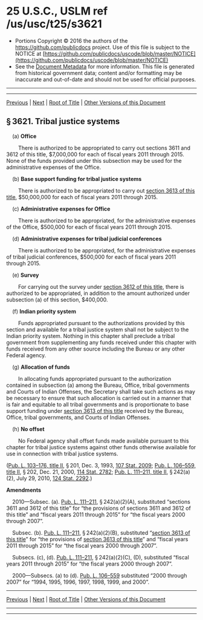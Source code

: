 ---
---

# 25 U.S.C., USLM ref /us/usc/t25/s3621

* Portions Copyright © 2016 the authors of the https://github.com/publicdocs project.
  Use of this file is subject to the NOTICE at [https://github.com/publicdocs/uscode/blob/master/NOTICE](https://github.com/publicdocs/uscode/blob/master/NOTICE)
* See the [Document Metadata](././../../../../..//README.md) for more information.
  This file is generated from historical government data; content and/or formatting may be inaccurate and out-of-date and should not be used for official purposes.

----------
----------

[Previous](./../../../../..//us/usc/t25/ch38/schII/m__us_usc_t25_ch38_schII.md) | [Next](./../../../../..//us/usc/t25/ch38/schIII/m__us_usc_t25_ch38_schIII.md) | [Root of Title](./../../../../../) | [Other Versions of this Document](https://publicdocs.github.io/go/links?ns=uslm&ref=%2Fus%2Fusc%2Ft25%2Fs3621)

## § 3621. Tribal justice systems

    (a) __Office__ 

        There is authorized to be appropriated to carry out sections 3611 and 3612 of this title, $7,000,000 for each of fiscal years 2011 through 2015. None of the funds provided under this subsection may be used for the administrative expenses of the Office.

    (b) __Base support funding for tribal justice systems__ 

        There is authorized to be appropriated to carry out [section 3613 of this title][/us/usc/t25/s3613], $50,000,000 for each of fiscal years 2011 through 2015.

    (c) __Administrative expenses for Office__ 

        There is authorized to be appropriated, for the administrative expenses of the Office, $500,000 for each of fiscal years 2011 through 2015.

    (d) __Administrative expenses for tribal judicial conferences__ 

        There is authorized to be appropriated, for the administrative expenses of tribal judicial conferences, $500,000 for each of fiscal years 2011 through 2015.

    (e) __Survey__ 

        For carrying out the survey under [section 3612 of this title][/us/usc/t25/s3612], there is authorized to be appropriated, in addition to the amount authorized under subsection (a) of this section, $400,000.

    (f) __Indian priority system__ 

        Funds appropriated pursuant to the authorizations provided by this section and available for a tribal justice system shall not be subject to the Indian priority system. Nothing in this chapter shall preclude a tribal government from supplementing any funds received under this chapter with funds received from any other source including the Bureau or any other Federal agency.

    (g) __Allocation of funds__ 

        In allocating funds appropriated pursuant to the authorization contained in subsection (a) among the Bureau, Office, tribal governments and Courts of Indian Offenses, the Secretary shall take such actions as may be necessary to ensure that such allocation is carried out in a manner that is fair and equitable to all tribal governments and is proportionate to base support funding under [section 3613 of this title][/us/usc/t25/s3613] received by the Bureau, Office, tribal governments, and Courts of Indian Offenses.

    (h) __No offset__ 

        No Federal agency shall offset funds made available pursuant to this chapter for tribal justice systems against other funds otherwise available for use in connection with tribal justice systems.

([Pub. L. 103–176, title II][/us/pl/103/176/tII], § 201, Dec. 3, 1993, [107 Stat. 2009][/us/stat/107/2009]; [Pub. L. 106–559, title II][/us/pl/106/559/tII], § 202, Dec. 21, 2000, [114 Stat. 2782][/us/stat/114/2782]; [Pub. L. 111–211, title II][/us/pl/111/211/tII], § 242(a)(2), July 29, 2010, [124 Stat. 2292][/us/stat/124/2292].)

 __Amendments__ 

    2010—Subsec. (a). [Pub. L. 111–211][/us/pl/111/211], § 242(a)(2)(A), substituted “sections 3611 and 3612 of this title” for “the provisions of sections 3611 and 3612 of this title” and “fiscal years 2011 through 2015” for “the fiscal years 2000 through 2007”.

    Subsec. (b). [Pub. L. 111–211][/us/pl/111/211], § 242(a)(2)(B), substituted “[section 3613 of this title][/us/usc/t25/s3613]” for “the provisions of [section 3613 of this title][/us/usc/t25/s3613]” and “fiscal years 2011 through 2015” for “the fiscal years 2000 through 2007”.

    Subsecs. (c), (d). [Pub. L. 111–211][/us/pl/111/211], § 242(a)(2)(C), (D), substituted “fiscal years 2011 through 2015” for “the fiscal years 2000 through 2007”.

    2000—Subsecs. (a) to (d). [Pub. L. 106–559][/us/pl/106/559] substituted “2000 through 2007” for “1994, 1995, 1996, 1997, 1998, 1999, and 2000”.

----------

[Previous](./../../../../..//us/usc/t25/ch38/schII/m__us_usc_t25_ch38_schII.md) | [Next](./../../../../..//us/usc/t25/ch38/schIII/m__us_usc_t25_ch38_schIII.md) | [Root of Title](./../../../../../) | [Other Versions of this Document](https://publicdocs.github.io/go/links?ns=uslm&ref=%2Fus%2Fusc%2Ft25%2Fs3621)

----------
----------

[/us/usc/t25/s3613]: https://publicdocs.github.io/go/links?ns=uslm&ref=%2Fus%2Fusc%2Ft25%2Fs3613
[/us/usc/t25/s3612]: https://publicdocs.github.io/go/links?ns=uslm&ref=%2Fus%2Fusc%2Ft25%2Fs3612
[/us/usc/t25/s3613]: https://publicdocs.github.io/go/links?ns=uslm&ref=%2Fus%2Fusc%2Ft25%2Fs3613
[/us/pl/103/176/tII]: https://publicdocs.github.io/go/links?ns=uslm&ref=%2Fus%2Fpl%2F103%2F176%2FtII
[/us/stat/107/2009]: https://publicdocs.github.io/go/links?ns=uslm&ref=%2Fus%2Fstat%2F107%2F2009
[/us/pl/106/559/tII]: https://publicdocs.github.io/go/links?ns=uslm&ref=%2Fus%2Fpl%2F106%2F559%2FtII
[/us/stat/114/2782]: https://publicdocs.github.io/go/links?ns=uslm&ref=%2Fus%2Fstat%2F114%2F2782
[/us/pl/111/211/tII]: https://publicdocs.github.io/go/links?ns=uslm&ref=%2Fus%2Fpl%2F111%2F211%2FtII
[/us/stat/124/2292]: https://publicdocs.github.io/go/links?ns=uslm&ref=%2Fus%2Fstat%2F124%2F2292
[/us/pl/111/211]: https://publicdocs.github.io/go/links?ns=uslm&ref=%2Fus%2Fpl%2F111%2F211
[/us/pl/111/211]: https://publicdocs.github.io/go/links?ns=uslm&ref=%2Fus%2Fpl%2F111%2F211
[/us/usc/t25/s3613]: https://publicdocs.github.io/go/links?ns=uslm&ref=%2Fus%2Fusc%2Ft25%2Fs3613
[/us/usc/t25/s3613]: https://publicdocs.github.io/go/links?ns=uslm&ref=%2Fus%2Fusc%2Ft25%2Fs3613
[/us/pl/111/211]: https://publicdocs.github.io/go/links?ns=uslm&ref=%2Fus%2Fpl%2F111%2F211
[/us/pl/106/559]: https://publicdocs.github.io/go/links?ns=uslm&ref=%2Fus%2Fpl%2F106%2F559


